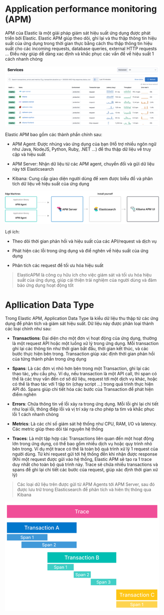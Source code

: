 # Application performance monitoring (APM)

APM của Elastic là một giải pháp giám sát hiệu suất ứng dụng được phát triển bởi Elastic. Elastic APM giúp theo dõi, ghi lại và thu thập thông tin hiệu suất của ứng dụng trong thời gian thực bằng cách thu thập thông tin hiệu suất cho các incoming requests, database queries, external HTTP requests ... Điều này giúp dễ dàng xac định và khắc phục các vấn đề về hiệu suất 1 cách nhanh chóng

![apm](../images/apm.png)

Elastic APM bao gồm các thành phần chính sau:

- APM Agent: Được nhúng vào ứng dụng của bạn (Hỗ trợ nhiều ngôn ngữ như Java, NodeJS, Python, Ruby, .NET ...) để thu thập dữ liệu về truy cập và hiệu suất

- APM Server: Nhận dữ liệu từ các APM agent, chuyển đổi và gửi dữ liệu này tới Elasticsearch

- Kibana: Cung cấp giao diện người dùng để xem được biểu đồ và phân tích dữ liệu về hiệu suất của ứng dụng

![component_apm](../images/../images/component_apm.png)

Lợi ích: 

- Theo dõi thời gian phản hồi và hiệu suất của các API/request và dịch vụ

- Phát hiện các lỗi trong ứng dụng và điể nghẽn về hiệu suất của ứng dụng

- Phân tích các request để tối ưu hóa hiệu suất

> ElasticAPM là công cụ hữu ích cho việc giám sát và tối ưu hóa hiệu suất của ứng dụng, giúp cải thiện trải nghiệm của người dùng và đảm bảo ứng dụng hoạt động tốt

# Apllication Data Type

Trong Elastic APM, Application Data Type là kiểu dữ liệu thu thập từ các ứng dụng để phân tích và giám sát hiệu suất. Dữ liệu này được phân loại thành các loại chính như sau:

- **Transactions**: Đại diện cho một đơn vị hoạt động của ứng dụng, thường là một request API hoặc một luồng xử lý trong ứng dụng. Mỗi transaction ghi lại các thông tin như thời gian bắt đầu, thời gian kết thúc, và các bước thực hiện bên trong. Transaction giúp xác định thời gian phản hồi của từng thành phần trong ứng dụng

- **Spans**: Là các đơn vị nhỏ hơn bên trong một Transaction, ghi lại các thao tác, yêu cầu phụ. Ví dụ, nếu transaction là một API call, thì span có thể là các truy vấn đến cơ sở dữ liệu, request tới một dịch vụ khác, hoặc có thể là thao tác với 1 tập tin (chạy script ...) trong quá trình thực hiện API đó. Spans giúp chi tiết hóa các bước của Transaction để phát hiện điểm nghẽn

- **Errors**: Chứa thông tin về lỗi xảy ra trong ứng dụng. Mỗi lỗi ghi lại chi tiết như loại lỗi, thông điệp lỗi và vị trí xảy ra cho phép ta tìm và khắc phục lỗi 1 cách nhanh chóng

- **Metrics**: Là các chỉ số giám sát hệ thống như CPU, RAM, I/O và latency. Các metric giúp theo dõi tài nguyên hệ thống

- **Traces**: Là một tập hợp các Transactions liên quan đến một hoạt động lớn trong ứng dụng, có thể bao gồm nhiều dịch vụ hoặc quy trình nhỏ bên trong. Ví dụ một trace có thể là toàn bộ quá trình xử lý 1 request của người dùng. Từ khi request gửi tới hệ thống đến khi nhận được response (Khi một request được gửi vào hệ thống, Elastic APM sẽ tạo ra 1 trace duy nhất cho toàn bộ quá trình này. Trace sẽ chứa nhiều transactions và spans để ghi lại chi tiết các bước của request, giúp xác định thời gian xử lý)

> Các loại dữ liệu trên được gửi từ APM Agents tới APM Server, sau đó được lưu trữ trong Elasticsearch để phân tích và hiên thị thông qua Kibana

![apm_data_type](../images/apm_data_type.png)

